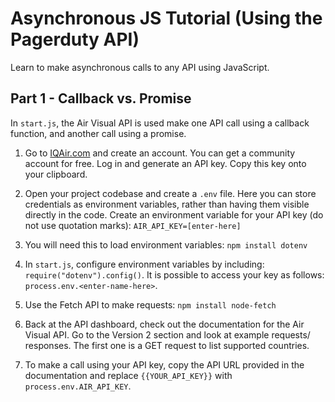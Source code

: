 # Asynchronous JS Tutorial (Using the Pagerduty API)

Learn to make asynchronous calls to any API using JavaScript.

## Part 1 - Callback vs. Promise
In `start.js`, the Air Visual API is used make one API call using a callback function, and another call using a promise.

1. Go to [IQAir.com](https://www.iqair.com/) and create an account. You can get a community account for free. Log in and generate an API key. Copy this key onto your clipboard.

2. Open your project codebase and create a `.env` file. Here you can store credentials as environment variables, rather than having them visible directly in the code. Create an environment variable for your API key (do not use quotation marks):
`AIR_API_KEY=[enter-here]`

3. You will need this to load environment variables: 
    `npm install dotenv`

3. In `start.js`, configure environment variables by including: `require("dotenv").config()`. It is possible to access your key as follows: `process.env.<enter-name-here>`.

4. Use the Fetch API to make requests: `npm install node-fetch`

5. Back at the API dashboard, check out the documentation for the Air Visual API. Go to the Version 2 section and look at example requests/ responses. The first one is a GET request to list supported countries.

6. To make a call using your API key, copy the API URL provided in the documentation and replace `{{YOUR_API_KEY}}` with `process.env.AIR_API_KEY`.
